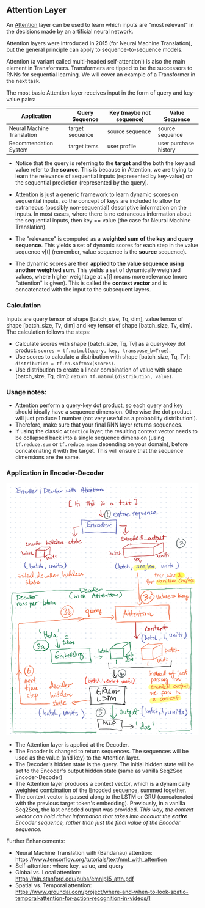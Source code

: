 ## Attention Layer

An [Attention](https://www.tensorflow.org/api_docs/python/tf/keras/layers/Attention) layer can be used to
learn which inputs are "most relevant" in the decisions made by an artificial neural network.

Attention layers were introduced in 2015 (for Neural Machine Translation), but the general principle can apply to sequence-to-sequence models. 

Attention (a variant called multi-headed self-attention!) is also the main element in Transformers. Transformers are tipped to be the successors to RNNs for sequential learning. We will cover an example of a Transformer in the next task.

The most basic Attention layer receives input in the form of query and key-value pairs:

|Application|Query Sequence|Key (maybe not sequence)|Value Sequence|
|---|---|---|---|
|Neural Machine Translation|target sequence|source sequence|source sequence|
|Recommendation System|target items|user profile|user purchase history|

* Notice that the query is referring to the **target** and the both the key and value refer to the **source**. This is because in Attention, we are trying to learn the relevance of sequential inputs (represented by key-value) on the sequential prediction (represented by the query). 

* Attention is just a generic framework to learn dynamic scores on sequential inputs, so the concept of keys are included to allow for extraneous (possibly non-sequential) descriptive information on the inputs. In most cases, where there is no extraneous information about the sequential inputs, then key == value (the case for Neural Machine Translation).

* The "relevance" is computed as a **weighted sum of the key and query sequence**. This yields a set of dynamic scores for each step in the value sequence v[t] (remember, value sequence is the **source** sequence).

* The dynamic scores are then **applied to the value sequence using another weighted sum**. This yields a set of dynamically weighted values, where higher weightage at v[t] means more relevance (more "attention" is given). This is called the **context vector** and is concatenated with the input to the subsequent layers.

### Calculation

Inputs are query tensor of shape [batch_size, Tq, dim], value tensor of shape [batch_size, Tv, dim] and key tensor of shape [batch_size, Tv, dim]. The calculation follows the steps:

- Calculate scores with shape [batch_size, Tq, Tv] as a query-key dot product: `scores = tf.matmul(query, key, transpose_b=True)`.
- Use scores to calculate a distribution with shape [batch_size, Tq, Tv]: `distribution = tf.nn.softmax(scores)`.
- Use distribution to create a linear combination of value with shape [batch_size, Tq, dim]: `return tf.matmul(distribution, value)`.

### Usage notes:
- Attention perform a query-key dot product, so each query and key should ideally have a sequence dimension. Otherwise the dot product will just produce 1 number (not very useful as a probability distribution!).
- Therefore, make sure that your final RNN layer returns sequences.
- If using the classic `Attention` layer, the resulting context vector needs to be collapsed back into a single sequence dimension (using `tf.reduce.sum` or `tf.reduce.mean` depending on your domain), before concatenating it with the target. This will ensure that the sequence dimensions are the same.

### Application in Encoder-Decoder

![architecture](architecture.png)

- The Attention layer is applied at the Decoder.
- The Encoder is changed to return sequences. The sequences will be used as the value (and key) to the Attention layer.
- The Decoder's hidden state is the query. The initial hidden state will be set to the Encoder's output hidden state (same as vanilla Seq2Seq Encoder-Decoder)
- The Attention layer produces a context vector, which is a dynamically weighted combination of the Encoded sequence, summed together.
- The context vector is passed along to the LSTM or GRU (concatenated with the previous target token's embedding). Previously, in a vanilla Seq2Seq, the last encoded output was provided. *This way, the context vector can hold richer information that takes into account the **entire** Encoder sequence, rather than just the final value of the Encoder sequence.*

Further Enhancements:
* Neural Machine Translation with (Bahdanau) attention: https://www.tensorflow.org/tutorials/text/nmt_with_attention
* Self-attention: where key, value, and query 
* Global vs. Local attention: https://nlp.stanford.edu/pubs/emnlp15_attn.pdf
* Spatial vs. Temporal attention: https://www.groundai.com/project/where-and-when-to-look-spatio-temporal-attention-for-action-recognition-in-videos/1

